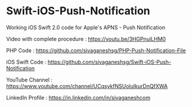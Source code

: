 # Swift-iOS-Push-Notification
Working iOS Swift 2.0 code for Apple's APNS - Push Notification

Video with complete procedure : https://youtu.be/3HGPnuiLHM0

PHP Code : https://github.com/sivaganeshsg/PHP-Push-Notification-File

iOS Swift Code : https://github.com/sivaganeshsg/Swift-iOS-Push-Notification

YouTube Channel : https://www.youtube.com/channel/UCqsykfNSUoluIkurDnQfXWA

LinkedIn Profile : https://in.linkedin.com/in/sivaganeshcom
